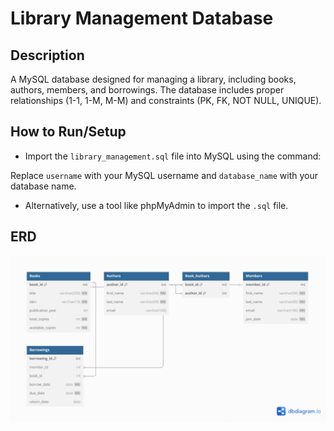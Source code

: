 # Library Management Database

## Description
A MySQL database designed for managing a library, including books, authors, members, and borrowings. The database includes proper relationships (1-1, 1-M, M-M) and constraints (PK, FK, NOT NULL, UNIQUE).

## How to Run/Setup
- Import the `library_management.sql` file into MySQL using the command:

Replace `username` with your MySQL username and `database_name` with your database name.
- Alternatively, use a tool like phpMyAdmin to import the `.sql` file.



## ERD
![Library Management ERD](ERD.png)
